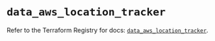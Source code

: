 # `data_aws_location_tracker`

Refer to the Terraform Registry for docs: [`data_aws_location_tracker`](https://registry.terraform.io/providers/hashicorp/aws/4.67.0/docs/data-sources/location_tracker).

